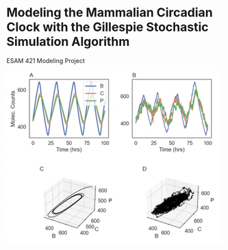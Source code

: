 # Modeling the Mammalian Circadian Clock with the Gillespie Stochastic Simulation Algorithm

ESAM 421 Modeling Project

![Figure 3.3](/Data/Figures/Fig3_3.png)